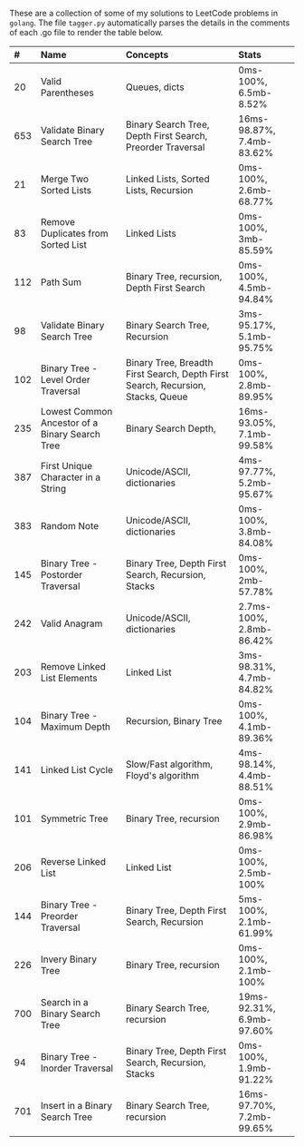 These are a collection of some of my solutions to LeetCode problems in `golang`. The file `tagger.py` automatically parses the details in the comments of each .go file to render the table below. 

| # | Name | Concepts | Stats | 
|:--- | :--- | :--- | :--- | 
| 20 |   Valid Parentheses |   Queues, dicts |   0ms-100%, 6.5mb-8.52% | 
| 653 |   Validate Binary Search Tree |   Binary Search Tree, Depth First Search, Preorder Traversal  |   16ms-98.87%, 7.4mb-83.62% | 
| 21 |   Merge Two Sorted Lists |   Linked Lists, Sorted Lists, Recursion |   0ms-100%, 2.6mb-68.77% | 
| 83 |   Remove Duplicates from Sorted List |   Linked Lists |   0ms-100%, 3mb-85.59% | 
| 112 |   Path Sum |   Binary Tree, recursion, Depth First Search |   0ms-100%, 4.5mb-94.84% | 
| 98 |   Validate Binary Search Tree |   Binary Search Tree, Recursion |   3ms-95.17%, 5.1mb-95.75% | 
| 102 |   Binary Tree - Level Order Traversal |   Binary Tree, Breadth First Search, Depth First Search, Recursion, Stacks, Queue |   0ms-100%, 2.8mb-89.95% | 
| 235 |   Lowest Common Ancestor of a Binary Search Tree  |   Binary Search Depth,  |   16ms-93.05%, 7.1mb-99.58% | 
| 387 |   First Unique Character in a String |   Unicode/ASCII, dictionaries |   4ms-97.77%, 5.2mb-95.67% | 
| 383 |   Random Note |   Unicode/ASCII, dictionaries |   0ms-100%, 3.8mb-84.08% | 
| 145 |   Binary Tree - Postorder Traversal |   Binary Tree, Depth First Search, Recursion, Stacks |   0ms-100%, 2mb-57.78% | 
| 242 |   Valid Anagram |   Unicode/ASCII, dictionaries |   2.7ms-100%, 2.8mb-86.42% | 
| 203 |   Remove Linked List Elements |   Linked List |   3ms-98.31%, 4.7mb-84.82% | 
| 104 |   Binary Tree - Maximum Depth |   Recursion, Binary Tree |   0ms-100%, 4.1mb-89.36% | 
| 141 |   Linked List Cycle |   Slow/Fast algorithm, Floyd's algorithm |   4ms-98.14%, 4.4mb-88.51% | 
| 101 |   Symmetric Tree |   Binary Tree, recursion |   0ms-100%, 2.9mb-86.98% | 
| 206 |   Reverse Linked List |   Linked List |   0ms-100%, 2.5mb-100% | 
| 144 |   Binary Tree - Preorder Traversal |   Binary Tree, Depth First Search, Recursion |   5ms-100%, 2.1mb-61.99% | 
| 226 |   Invery Binary Tree |   Binary Tree, recursion |   0ms-100%, 2.1mb-100% | 
| 700 |   Search in a Binary Search Tree |   Binary Search Tree, recursion |   19ms-92.31%, 6.9mb-97.60% | 
| 94 |   Binary Tree - Inorder Traversal |   Binary Tree, Depth First Search, Recursion, Stacks |   0ms-100%, 1.9mb-91.22% | 
| 701 |   Insert in a Binary Search Tree |   Binary Search Tree, recursion |   16ms-97.70%, 7.2mb-99.65% | 
